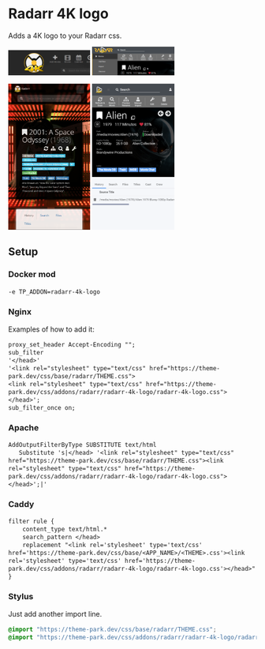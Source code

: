 # Radarr 4K logo

Adds a 4K logo to your Radarr css.

<p>
<a href="desktop.png" rel="noopener"><img src="desktop.png" alt="Screen Shot 1" width="33%" /></a>
<a href="v3-desktop.png" rel="noopener"><img src="v3-desktop.png" alt="Screen Shot 2" width="33%" /></a>
</p>
<p>
<a href="mobile.png" rel="noopener"><img src="mobile.png" alt="Screen Shot 1" width="33%" /></a>
<a href="v3-mobile.png" rel="noopener"><img src="v3-mobile.png" alt="Screen Shot 2" width="33%" /></a>
</p>

## Setup

### Docker mod

`-e TP_ADDON=radarr-4k-logo`

### Nginx

Examples of how to add it:

```nginx
proxy_set_header Accept-Encoding "";
sub_filter
'</head>'
'<link rel="stylesheet" type="text/css" href="https://theme-park.dev/css/base/radarr/THEME.css">
<link rel="stylesheet" type="text/css" href="https://theme-park.dev/css/addons/radarr/radarr-4k-logo/radarr-4k-logo.css">
</head>';
sub_filter_once on;
```

### Apache

```nginx
AddOutputFilterByType SUBSTITUTE text/html
   Substitute 's|</head> '<link rel="stylesheet" type="text/css" href="https://theme-park.dev/css/base/radarr/THEME.css"><link rel="stylesheet" type="text/css" href="https://theme-park.dev/css/addons/radarr/radarr-4k-logo/radarr-4k-logo.css">
</head>';|'
```

### Caddy

```nginx
filter rule {
    content_type text/html.*
    search_pattern </head>
    replacement "<link rel='stylesheet' type='text/css' href='https://theme-park.dev/css/base/<APP_NAME>/<THEME>.css'><link rel='stylesheet' type='text/css' href='https://theme-park.dev/css/addons/radarr/radarr-4k-logo/radarr-4k-logo.css'></head>"
}
```

### Stylus

Just add another import line.

```css
@import "https://theme-park.dev/css/base/radarr/THEME.css";
@import "https://theme-park.dev/css/addons/radarr/radarr-4k-logo/radarr-4k-logo.css";
```